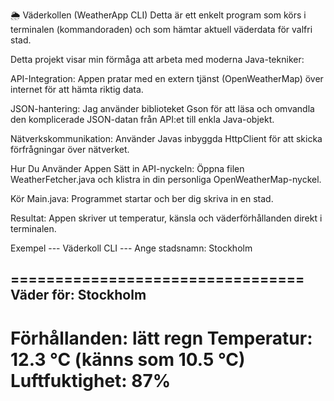 🌦 Väderkollen (WeatherApp CLI)
Detta är ett enkelt program som körs i terminalen (kommandoraden) och som hämtar aktuell väderdata för valfri stad.

Detta projekt visar min förmåga att arbeta med moderna Java-tekniker:

API-Integration: Appen pratar med en extern tjänst (OpenWeatherMap) över internet för att hämta riktig data.

JSON-hantering: Jag använder biblioteket Gson för att läsa och omvandla den komplicerade JSON-datan från API:et till enkla Java-objekt.

Nätverkskommunikation: Använder Javas inbyggda HttpClient för att skicka förfrågningar över nätverket.

Hur Du Använder Appen
Sätt in API-nyckeln: Öppna filen WeatherFetcher.java och klistra in din personliga OpenWeatherMap-nyckel.

Kör Main.java: Programmet startar och ber dig skriva in en stad.

Resultat: Appen skriver ut temperatur, känsla och väderförhållanden direkt i terminalen.

Exempel
--- Väderkoll CLI ---
Ange stadsnamn: Stockholm

=================================
Väder för: Stockholm
---------------------------------
Förhållanden: lätt regn
Temperatur: 12.3 °C (känns som 10.5 °C)
Luftfuktighet: 87%
=================================

